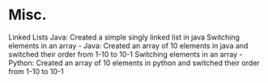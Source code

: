 # Misc.
Linked Lists Java: Created a simple singly linked list in java
Switching elements in an array - Java: Created an array of 10 elements in java and switched their order from 1-10 to 10-1
Switching elements in an array - Python: Created an array of 10 elements in python and switched their order from 1-10 to 10-1
